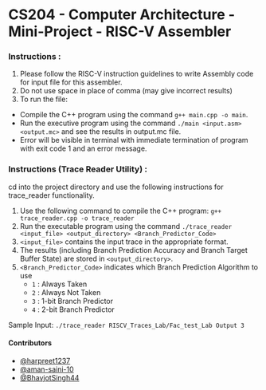 # CS204 - Computer Architecture - Mini-Project - RISC-V Assembler 

### Instructions :
1. Please follow the RISC-V instruction guidelines to write Assembly code for input file for this assembler.
2. Do not use space in place of comma (may give incorrect results)
3. To run the file:
 - Compile the C++ program using the command `g++ main.cpp -o main`.
 - Run the executive program using the command `./main <input.asm> <output.mc>` and see the results in output.mc file.
 - Error will be visible in terminal with immediate termination of program with exit code 1 and an error message.

### Instructions (Trace Reader Utility) :
cd into the project directory and use the following instructions for trace_reader functionality.
1. Use the following command to compile the C++ program: `g++ trace_reader.cpp -o trace_reader`
2. Run the executable program using the command `./trace_reader <input_file> <output_directory> <Branch_Predictor_Code>`
3. `<input_file>` contains the input trace in the appropriate format.
4. The results (including Branch Prediction Accuracy and Branch Target Buffer State) are stored in `<output_directory>`.
5. `<Branch_Predictor_Code>` indicates which Branch Prediction Algorithm to use
    - `1` : Always Taken
    - `2` : Always Not Taken
    - `3` : 1-bit Branch Predictor
    - `4` : 2-bit Branch Predictor

Sample Input: `./trace_reader RISCV_Traces_Lab/Fac_test_Lab Output 3`

#### Contributors
- [@harpreet1237](https://github.com/harpreet1237)
- [@aman-saini-10](https://github.com/aman-saini-10)
- [@BhavjotSingh44](https://github.com/BhavjotSingh44)        

